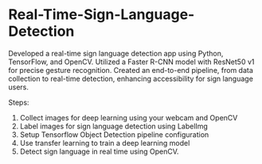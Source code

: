 # Real-Time-Sign-Language-Detection
Developed a real-time sign language detection app using Python, TensorFlow, and OpenCV.
Utilized a Faster R-CNN model with ResNet50 v1 for precise gesture recognition.
Created an end-to-end pipeline, from data collection to real-time detection, enhancing accessibility for sign language users.

Steps:
1. Collect images for deep learning using your webcam and OpenCV
2. Label images for sign language detection using LabelImg
3. Setup Tensorflow Object Detection pipeline configuration
4. Use transfer learning to train a deep learning model
5. Detect sign language in real time using OpenCV.
